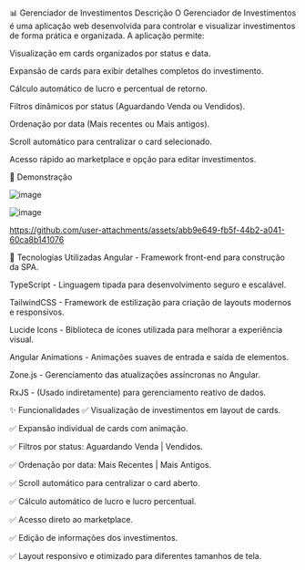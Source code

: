 📊 Gerenciador de Investimentos
Descrição
O Gerenciador de Investimentos é uma aplicação web desenvolvida para controlar e visualizar investimentos de forma prática e organizada. A aplicação permite:

Visualização em cards organizados por status e data.

Expansão de cards para exibir detalhes completos do investimento.

Cálculo automático de lucro e percentual de retorno.

Filtros dinâmicos por status (Aguardando Venda ou Vendidos).

Ordenação por data (Mais recentes ou Mais antigos).

Scroll automático para centralizar o card selecionado.

Acesso rápido ao marketplace e opção para editar investimentos.

📸 Demonstração

![image](https://github.com/user-attachments/assets/bf7b8a51-abfb-4fed-a8e0-910e43478034)

![image](https://github.com/user-attachments/assets/8cf540dd-6bf9-4bad-9c3e-73793132041b)

https://github.com/user-attachments/assets/abb9e649-fb5f-44b2-a041-60ca8b141076

🚀 Tecnologias Utilizadas
Angular - Framework front-end para construção da SPA.

TypeScript - Linguagem tipada para desenvolvimento seguro e escalável.

TailwindCSS - Framework de estilização para criação de layouts modernos e responsivos.

Lucide Icons - Biblioteca de ícones utilizada para melhorar a experiência visual.

Angular Animations - Animações suaves de entrada e saída de elementos.

Zone.js - Gerenciamento das atualizações assíncronas no Angular.

RxJS - (Usado indiretamente) para gerenciamento reativo de dados.

✨ Funcionalidades
✅ Visualização de investimentos em layout de cards.

✅ Expansão individual de cards com animação.

✅ Filtros por status: Aguardando Venda | Vendidos.

✅ Ordenação por data: Mais Recentes | Mais Antigos.

✅ Scroll automático para centralizar o card aberto.

✅ Cálculo automático de lucro e lucro percentual.

✅ Acesso direto ao marketplace.

✅ Edição de informações dos investimentos.

✅ Layout responsivo e otimizado para diferentes tamanhos de tela.

